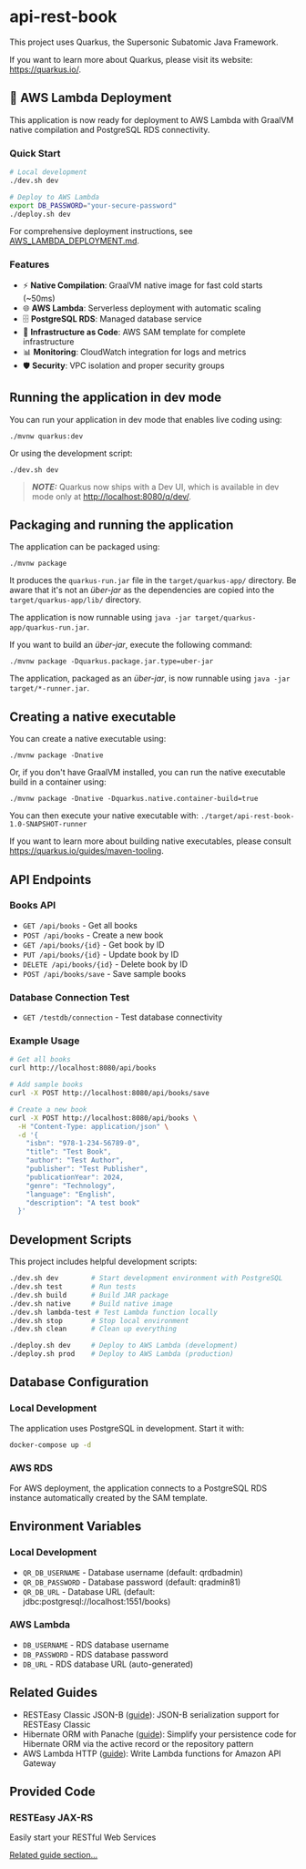 # api-rest-book

This project uses Quarkus, the Supersonic Subatomic Java Framework.

If you want to learn more about Quarkus, please visit its website: <https://quarkus.io/>.

## 🚀 AWS Lambda Deployment

This application is now ready for deployment to AWS Lambda with GraalVM native compilation and PostgreSQL RDS connectivity.

### Quick Start

```bash
# Local development
./dev.sh dev

# Deploy to AWS Lambda
export DB_PASSWORD="your-secure-password"
./deploy.sh dev
```

For comprehensive deployment instructions, see [AWS_LAMBDA_DEPLOYMENT.md](AWS_LAMBDA_DEPLOYMENT.md).

### Features

- ⚡ **Native Compilation**: GraalVM native image for fast cold starts (~50ms)
- 🌐 **AWS Lambda**: Serverless deployment with automatic scaling
- 🗄️ **PostgreSQL RDS**: Managed database service
- 🔧 **Infrastructure as Code**: AWS SAM template for complete infrastructure
- 📊 **Monitoring**: CloudWatch integration for logs and metrics
- 🛡️ **Security**: VPC isolation and proper security groups

## Running the application in dev mode

You can run your application in dev mode that enables live coding using:

```shell script
./mvnw quarkus:dev
```

Or using the development script:

```shell script
./dev.sh dev
```

> **_NOTE:_**  Quarkus now ships with a Dev UI, which is available in dev mode only at <http://localhost:8080/q/dev/>.

## Packaging and running the application

The application can be packaged using:

```shell script
./mvnw package
```

It produces the `quarkus-run.jar` file in the `target/quarkus-app/` directory.
Be aware that it's not an _über-jar_ as the dependencies are copied into the `target/quarkus-app/lib/` directory.

The application is now runnable using `java -jar target/quarkus-app/quarkus-run.jar`.

If you want to build an _über-jar_, execute the following command:

```shell script
./mvnw package -Dquarkus.package.jar.type=uber-jar
```

The application, packaged as an _über-jar_, is now runnable using `java -jar target/*-runner.jar`.

## Creating a native executable

You can create a native executable using:

```shell script
./mvnw package -Dnative
```

Or, if you don't have GraalVM installed, you can run the native executable build in a container using:

```shell script
./mvnw package -Dnative -Dquarkus.native.container-build=true
```

You can then execute your native executable with: `./target/api-rest-book-1.0-SNAPSHOT-runner`

If you want to learn more about building native executables, please consult <https://quarkus.io/guides/maven-tooling>.

## API Endpoints

### Books API

- `GET /api/books` - Get all books
- `POST /api/books` - Create a new book
- `GET /api/books/{id}` - Get book by ID
- `PUT /api/books/{id}` - Update book by ID
- `DELETE /api/books/{id}` - Delete book by ID
- `POST /api/books/save` - Save sample books

### Database Connection Test

- `GET /testdb/connection` - Test database connectivity

### Example Usage

```bash
# Get all books
curl http://localhost:8080/api/books

# Add sample books
curl -X POST http://localhost:8080/api/books/save

# Create a new book
curl -X POST http://localhost:8080/api/books \
  -H "Content-Type: application/json" \
  -d '{
    "isbn": "978-1-234-56789-0",
    "title": "Test Book",
    "author": "Test Author",
    "publisher": "Test Publisher",
    "publicationYear": 2024,
    "genre": "Technology",
    "language": "English",
    "description": "A test book"
  }'
```

## Development Scripts

This project includes helpful development scripts:

```bash
./dev.sh dev        # Start development environment with PostgreSQL
./dev.sh test       # Run tests
./dev.sh build      # Build JAR package
./dev.sh native     # Build native image
./dev.sh lambda-test # Test Lambda function locally
./dev.sh stop       # Stop local environment
./dev.sh clean      # Clean up everything

./deploy.sh dev     # Deploy to AWS Lambda (development)
./deploy.sh prod    # Deploy to AWS Lambda (production)
```

## Database Configuration

### Local Development
The application uses PostgreSQL in development. Start it with:

```bash
docker-compose up -d
```

### AWS RDS
For AWS deployment, the application connects to a PostgreSQL RDS instance automatically created by the SAM template.

## Environment Variables

### Local Development
- `QR_DB_USERNAME` - Database username (default: qrdbadmin)
- `QR_DB_PASSWORD` - Database password (default: qradmin81)
- `QR_DB_URL` - Database URL (default: jdbc:postgresql://localhost:1551/books)

### AWS Lambda
- `DB_USERNAME` - RDS database username
- `DB_PASSWORD` - RDS database password
- `DB_URL` - RDS database URL (auto-generated)

## Related Guides

- RESTEasy Classic JSON-B ([guide](https://quarkus.io/guides/rest-json)): JSON-B serialization support for RESTEasy Classic
- Hibernate ORM with Panache ([guide](https://quarkus.io/guides/hibernate-orm-panache)): Simplify your persistence code for Hibernate ORM via the active record or the repository pattern
- AWS Lambda HTTP ([guide](https://quarkus.io/guides/amazon-lambda-http)): Write Lambda functions for Amazon API Gateway

## Provided Code

### RESTEasy JAX-RS

Easily start your RESTful Web Services

[Related guide section...](https://quarkus.io/guides/getting-started#the-jax-rs-resources)